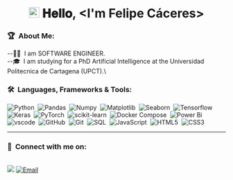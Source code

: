 <h1 align="center">
  <a target="_blank">
    <img src="https://github.com/JayantGoel001/JayantGoel001/blob/master/GIF/Earth.gif" width="24px" style="max-width:100%;">
  </a>
  𝐇𝐞𝐥𝐥𝐨, &lt;I'm Felipe Cáceres&gt;
  <a target="_blank">
  </a>
</h1>

### 🏆 &nbsp;About Me:

--👨‍💻 &nbsp;I am SOFTWARE ENGINEER.\
--🎓 &nbsp;I am studying for a PhD Artificial Intelligence at the Universidad Politecnica de Cartagena (UPCT).\

### 🛠 &nbsp;Languages, Frameworks & Tools:

![Python](https://img.shields.io/badge/python-3670A0?style=badge&logo=python&logoColor=ffdd54)&nbsp;
![Pandas](https://img.shields.io/badge/pandas%20-%23150458.svg?&style=badge&logo=pandas&logoColor=white)&nbsp;
![Numpy](https://img.shields.io/badge/numpy-4169E1.svg?style=badge&logo=Numpy&logoColor=white)&nbsp;
![Matplotlib](https://img.shields.io/badge/matplotlib-4169E1.svg?style=badge&logo=matplotlib&logoColor=yellow)&nbsp;
![Seaborn](https://img.shields.io/badge/seaborn-4169E1.svg?style=badge&logo=seaborn&logoColor=blue)&nbsp;
![Tensorflow](https://img.shields.io/badge/TensorFlow-ff8f00?logo=tensorflow&logoColor=white)&nbsp;
![Keras](https://img.shields.io/badge/Keras-D00000?logo=keras&logoColor=fff)&nbsp;
![PyTorch](https://img.shields.io/badge/PyTorch-%23EE4C2C.svg?style=badge&logo=PyTorch&logoColor=white)&nbsp;
![scikit-learn](https://img.shields.io/badge/scikit--learn-%23F7931E.svg?style=badge&logo=scikit-learn&logoColor=white)&nbsp;
![Docker Compose](https://img.shields.io/badge/docker%20-%230db7ed.svg?&style=badge&logo=docker&logoColor=white)&nbsp;
![Power Bi](https://img.shields.io/badge/PowerBI-F2C811?style=badge&logo=Power%20BI&logoColor=white)&nbsp;
![vscode](https://img.shields.io/badge/vscode-007ACC.svg?style=badge&logo=visualstudiocode&logoColor=white)&nbsp;
![GitHub](https://img.shields.io/badge/github-%23121011.svg?style=badge&logo=github&logoColor=white)&nbsp;
![Git](https://img.shields.io/badge/git-%23F05033.svg?style=badge&logo=git&logoColor=white)&nbsp;
![SQL](https://img.shields.io/badge/Python-FFD43B?style=badge&logo=python&logoColor=darkgreen)&nbsp;
![JavaScript](https://img.shields.io/badge/javascript-%23323330.svg?style=badge&logo=javascript&logoColor=%23F7DF1E)&nbsp; 
![HTML5](https://img.shields.io/badge/html5-%23E34F26.svg?style=badge&logo=html5&logoColor=white)&nbsp;
![CSS3](https://img.shields.io/badge/css3-%231572B6.svg?style=badge&logo=css3&logoColor=white)&nbsp;


----

### 🤝 &nbsp;Connect with me on:

<p>
<br>	
<a target="_blank" href="https://www.linkedin.com/in/felipe-c%C3%A1ceres/"><img src="https://img.shields.io/badge/-LinkedIn-0077B5?style=badge&logo=Linkedin&logoColor=white"></img></a>
<a href="mailto:felipe.caceres.caro@gmail.com?subject=Hi%20Kartik%20,%20nice%20to%20meet%20you!" target="_blank"><img alt="Email" src="https://img.shields.io/static/v1?style=badge&message=Gmail&color=EA4335&logo=Gmail&logoColor=FFFFFF&label=" /></a>
<br>
</p>
